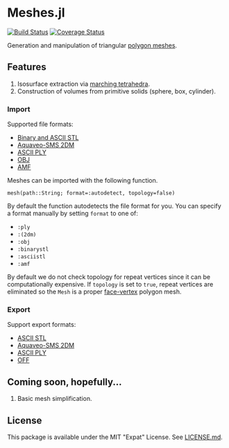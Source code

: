 # Meshes.jl

[![Build Status](https://travis-ci.org/twadleigh/Meshes.jl.svg?branch=master)](https://travis-ci.org/twadleigh/Meshes.jl)
[![Coverage Status](https://img.shields.io/coveralls/twadleigh/Meshes.jl.svg)](https://coveralls.io/r/twadleigh/Meshes.jl)

Generation and manipulation of triangular [polygon meshes](https://en.wikipedia.org/wiki/Polygon_mesh).

## Features
1. Isosurface extraction via [marching tetrahedra](https://en.wikipedia.org/wiki/Marching_tetrahedra).
2. Construction of volumes from primitive solids (sphere, box, cylinder).

### Import
Supported file formats:
* [Binary and ASCII STL](https://en.wikipedia.org/wiki/STL_%28file_format%29)
* [Aquaveo-SMS 2DM](http://www.xmswiki.com/xms/SMS:2D_Mesh_Files_*.2dm)
* [ASCII PLY](https://en.wikipedia.org/wiki/PLY)
* [OBJ](https://en.wikipedia.org/wiki/Wavefront_.obj_file)
* [AMF](http://en.wikipedia.org/wiki/Additive_Manufacturing_File_Format)

Meshes can be imported with the following function.

```mesh(path::String; format=:autodetect, topology=false)```

By default the function autodetects the file format for you. You can specify a format manually by setting `format` to one of:
* `:ply`
* `:(2dm)`
* `:obj`
* `:binarystl`
* `:asciistl`
* `:amf`

By default we do not check topology for repeat vertices since it can be computationally expensive. If `topology` is set to `true`, repeat vertices are eliminated so the `Mesh` is a proper [face-vertex](https://en.wikipedia.org/wiki/Polygon_mesh#Face-vertex_meshes) polygon mesh.

### Export
Support export formats:
* [ASCII STL](https://en.wikipedia.org/wiki/STL_%28file_format%29)
* [Aquaveo-SMS 2DM](http://www.xmswiki.com/xms/SMS:2D_Mesh_Files_*.2dm)
* [ASCII PLY](https://en.wikipedia.org/wiki/PLY)
* [OFF](https://en.wikipedia.org/wiki/OFF_%28file_format%29)

## Coming soon, hopefully...

1. Basic mesh simplification.

## License
This package is available under the MIT "Expat" License. See [LICENSE.md](./LICENSE.md).
